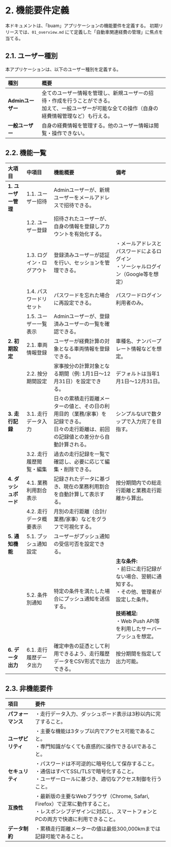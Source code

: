# 2. 機能要件定義

本ドキュメントは、「buam」アプリケーションの機能要件を定義する。
初期リリースでは、`01_overview.md` にて定義した「自動車関連経費の管理」に焦点を当てる。

## 2.1. ユーザー種別

本アプリケーションは、以下のユーザー種別を定義する。

| 種別 | 概要 |
| :--- | :--- |
| **Adminユーザー** | 全てのユーザー情報を管理し、新規ユーザーの招待・作成を行うことができる。<br>加えて、一般ユーザーが可能な全ての操作（自身の経費情報管理など）も行える。 |
| **一般ユーザー** | 自身の経費情報を管理する。他のユーザー情報は閲覧・操作できない。 |

## 2.2. 機能一覧

| 大項目 | 中項目 | 機能概要 | 備考 |
| :--- | :--- | :--- | :--- |
| **1. ユーザー管理** | 1.1. ユーザー招待 | Adminユーザーが、新規ユーザーをメールアドレスで招待できる。 | |
| | 1.2. ユーザー登録 | 招待されたユーザーが、自身の情報を登録しアカウントを有効化する。 | |
| | 1.3. ログイン・ログアウト | 登録済みユーザーが認証を行い、セッションを管理できる。 | ・メールアドレスとパスワードによるログイン<br>・ソーシャルログイン（Google等を想定） |
| | 1.4. パスワードリセット | パスワードを忘れた場合に再設定できる。 | パスワードログイン利用者のみ。 |
| | 1.5. ユーザー一覧表示 | Adminユーザーが、登録済みユーザーの一覧を確認できる。 | |
| **2. 初期設定** | 2.1. 車両情報登録 | ユーザーが経費計算の対象となる車両情報を登録できる。 | 車種名、ナンバープレート情報などを想定。 |
| | 2.2. 按分期間設定 | 家事按分の計算対象となる期間（例: 1月1日〜12月31日）を設定できる。 | デフォルトは当年1月1日〜12月31日。 |
| **3. 走行記録** | 3.1. 走行データ入力 | 日々の累積走行距離メーターの値と、その日の利用目的（業務/家事）を記録できる。<br>日々の走行距離は、前回の記録値との差分から自動計算される。 | シンプルなUIで数タップで入力完了を目指す。 |
| | 3.2. 走行履歴閲覧・編集 | 過去の走行記録を一覧で確認し、必要に応じて編集・削除できる。 | |
| **4. ダッシュボード** | 4.1. 業務利用割合表示 | 記録されたデータに基づき、現在の業務利用割合を自動計算して表示する。 | 按分期間内での総走行距離と業務走行距離から算出。 |
| | 4.2. 走行データ概要表示 | 月別の走行距離（合計/業務/家事）などをグラフで可視化する。 | |
| **5. 通知機能** | 5.1. プッシュ通知設定 | ユーザーがプッシュ通知の受信可否を設定できる。 | |
| | 5.2. 条件別通知 | 特定の条件を満たした場合にプッシュ通知を送信する。 | **主な条件:**<br>・前日に走行記録がない場合、翌朝に通知する。<br>・その他、管理者が設定した条件。<br><br>**技術補足:**<br>・Web Push API等を利用したサーバープッシュを想定。 |
| **6. データ出力** | 6.1. 走行履歴データ出力 | 確定申告の証憑として利用できるよう、走行履歴データをCSV形式で出力できる。 | 按分期間を指定して出力可能。 |

## 2.3. 非機能要件

| 項目 | 要件 |
| :--- | :--- |
| **パフォーマンス** | ・走行データ入力、ダッシュボード表示は3秒以内に完了すること。 |
| **ユーザビリティ** | ・主要な機能は3タップ以内でアクセス可能であること。<br>・専門知識がなくても直感的に操作できるUIであること。 |
| **セキュリティ** | ・パスワードは不可逆的に暗号化して保存すること。<br>・通信はすべてSSL/TLSで暗号化すること。<br>・ユーザーロールに基づき、適切なアクセス制御を行うこと。 |
| **互換性** | ・最新版の主要なWebブラウザ（Chrome, Safari, Firefox）で正常に動作すること。<br>・レスポンシブデザインに対応し、スマートフォンとPCの両方で快適に利用できること。 |
| **データ制約** | ・累積走行距離メーターの値は最低300,000kmまでは記録可能であること。 |
